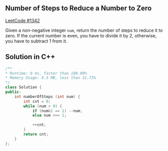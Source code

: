 ## Number of Steps to Reduce a Number to Zero
[LeetCode #1342](https://leetcode.com/problems/number-of-steps-to-reduce-a-number-to-zero/)

Given a non-negative integer `num`, return the number of steps to reduce it to zero. If the current number is even, you have to divide it by 2, otherwise, you have to subtract 1 from it.

## Solution in C++

```cpp
/**
* Runtime: 0 ms, faster than 100.00% 
* Memory Usage: 6.3 MB, less than 31.73%
*/
class Solution {
public:
    int numberOfSteps (int num) {
        int cnt = 0;
        while (num > 0) {
            if (num&1 == 1) --num;
            else num >>= 1;
            
            ++cnt;
        }
        return cnt;
    }
};
```